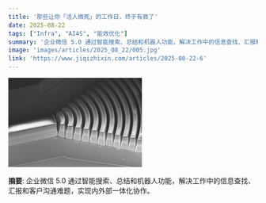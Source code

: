 ```yaml
---
title: '那些让你「活人微死」的工作日，终于有救了'
date: 2025-08-22
tags: ["Infra", "AI4S", "能效优化"]
summary: '企业微信 5.0 通过智能搜索、总结和机器人功能，解决工作中的信息查找、汇报和客户沟通难题，实现内外部一体化协作。'
image: 'images/articles/2025_08_22/005.jpg'
link: 'https://www.jiqizhixin.com/articles/2025-08-22-6'
---
```

![那些让你「活人微死」的工作日，终于有救了](images/articles/2025_08_22/005.jpg)

**摘要**: 企业微信 5.0 通过智能搜索、总结和机器人功能，解决工作中的信息查找、汇报和客户沟通难题，实现内外部一体化协作。
